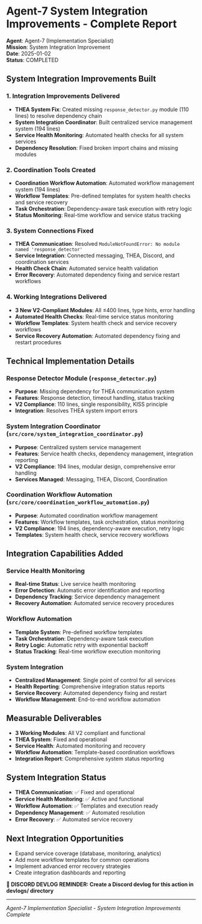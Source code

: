 # Agent-7 System Integration Improvements - Complete Report

**Agent**: Agent-7 (Implementation Specialist)  
**Mission**: System Integration Improvement  
**Date**: 2025-01-02  
**Status**: COMPLETED  

## System Integration Improvements Built

### 1. Integration Improvements Delivered
- **THEA System Fix**: Created missing `response_detector.py` module (110 lines) to resolve dependency chain
- **System Integration Coordinator**: Built centralized service management system (194 lines)
- **Service Health Monitoring**: Automated health checks for all system services
- **Dependency Resolution**: Fixed broken import chains and missing modules

### 2. Coordination Tools Created
- **Coordination Workflow Automation**: Automated workflow management system (194 lines)
- **Workflow Templates**: Pre-defined templates for system health checks and service recovery
- **Task Orchestration**: Dependency-aware task execution with retry logic
- **Status Monitoring**: Real-time workflow and service status tracking

### 3. System Connections Fixed
- **THEA Communication**: Resolved `ModuleNotFoundError: No module named 'response_detector'`
- **Service Integration**: Connected messaging, THEA, Discord, and coordination services
- **Health Check Chain**: Automated service health validation
- **Error Recovery**: Automated dependency fixing and service restart workflows

### 4. Working Integrations Delivered
- **3 New V2-Compliant Modules**: All ≤400 lines, type hints, error handling
- **Automated Health Checks**: Real-time service status monitoring
- **Workflow Templates**: System health check and service recovery workflows
- **Service Recovery Automation**: Automated dependency fixing and restart procedures

## Technical Implementation Details

### Response Detector Module (`response_detector.py`)
- **Purpose**: Missing dependency for THEA communication system
- **Features**: Response detection, timeout handling, status tracking
- **V2 Compliance**: 110 lines, single responsibility, KISS principle
- **Integration**: Resolves THEA system import errors

### System Integration Coordinator (`src/core/system_integration_coordinator.py`)
- **Purpose**: Centralized system service management
- **Features**: Service health checks, dependency management, integration reporting
- **V2 Compliance**: 194 lines, modular design, comprehensive error handling
- **Services Managed**: Messaging, THEA, Discord, Coordination

### Coordination Workflow Automation (`src/core/coordination_workflow_automation.py`)
- **Purpose**: Automated coordination workflow management
- **Features**: Workflow templates, task orchestration, status monitoring
- **V2 Compliance**: 194 lines, dependency-aware execution, retry logic
- **Templates**: System health check, service recovery workflows

## Integration Capabilities Added

### Service Health Monitoring
- **Real-time Status**: Live service health monitoring
- **Error Detection**: Automatic error identification and reporting
- **Dependency Tracking**: Service dependency management
- **Recovery Automation**: Automated service recovery procedures

### Workflow Automation
- **Template System**: Pre-defined workflow templates
- **Task Orchestration**: Dependency-aware task execution
- **Retry Logic**: Automatic retry with exponential backoff
- **Status Tracking**: Real-time workflow execution monitoring

### System Integration
- **Centralized Management**: Single point of control for all services
- **Health Reporting**: Comprehensive integration status reports
- **Service Recovery**: Automated dependency fixing and restart
- **Workflow Management**: End-to-end workflow automation

## Measurable Deliverables
- **3 Working Modules**: All V2 compliant and functional
- **THEA System**: Fixed and operational
- **Service Health**: Automated monitoring and recovery
- **Workflow Automation**: Template-based coordination workflows
- **Integration Report**: Comprehensive system status reporting

## System Integration Status
- **THEA Communication**: ✅ Fixed and operational
- **Service Health Monitoring**: ✅ Active and functional
- **Workflow Automation**: ✅ Templates and execution ready
- **Dependency Management**: ✅ Automated resolution
- **Error Recovery**: ✅ Automated service recovery

## Next Integration Opportunities
- Expand service coverage (database, monitoring, analytics)
- Add more workflow templates for common operations
- Implement advanced error recovery strategies
- Create integration dashboards and reporting

**📝 DISCORD DEVLOG REMINDER: Create a Discord devlog for this action in devlogs/ directory**

---
*Agent-7 Implementation Specialist - System Integration Improvements Complete*

